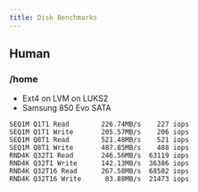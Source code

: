```yaml
---
title: Disk Benchmarks
---
```


## Human

### /home

* Ext4 on LVM on LUKS2
* Samsung 850 Evo SATA

```
SEQ1M Q1T1 Read        226.74MB/s    227 iops
SEQ1M Q1T1 Write       205.57MB/s    206 iops
SEQ1M Q8T1 Read        521.48MB/s    521 iops
SEQ1M Q8T1 Write       487.85MB/s    488 iops
RND4K Q32T1 Read       246.56MB/s  63119 iops
RND4K Q32T1 Write      142.13MB/s  36386 iops
RND4K Q32T16 Read      267.58MB/s  68502 iops
RND4K Q32T16 Write      83.88MB/s  21473 iops
```
